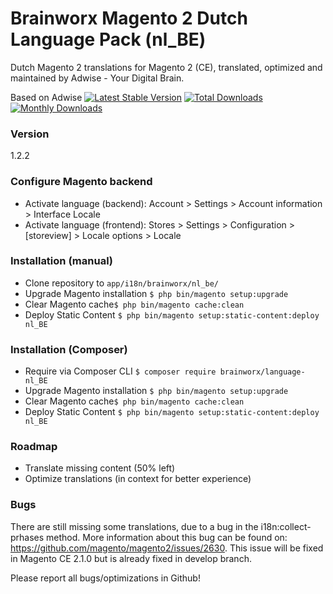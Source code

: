 # Brainworx Magento 2 Dutch Language Pack (nl_BE)

Dutch Magento 2 translations for Magento 2 (CE), translated, optimized and maintained by Adwise - Your Digital Brain.

Based on Adwise
[![Latest Stable Version](https://poser.pugx.org/adwise/language-nl_nl/v/stable)](https://packagist.org/packages/adwise/language-nl_nl) [![Total Downloads](https://poser.pugx.org/adwise/language-nl_nl/downloads)](https://packagist.org/packages/adwise/language-nl_nl) [![Monthly Downloads](https://poser.pugx.org/adwise/language-nl_nl/d/monthly)](https://packagist.org/packages/adwise/language-nl_nl)

### Version
1.2.2

### Configure Magento backend
* Activate language (backend): Account > Settings > Account information > Interface Locale
* Activate language (frontend): Stores > Settings > Configuration > [storeview] > Locale options > Locale

### Installation (manual)
* Clone repository to ``app/i18n/brainworx/nl_be/`` 
* Upgrade Magento installation ``$ php bin/magento setup:upgrade``
* Clear Magento cache``$ php bin/magento cache:clean``
* Deploy Static Content ``$ php bin/magento setup:static-content:deploy nl_BE``

### Installation (Composer)
* Require via Composer CLI ``$ composer require brainworx/language-nl_BE``
* Upgrade Magento installation ``$ php bin/magento setup:upgrade``
* Clear Magento cache``$ php bin/magento cache:clean``
* Deploy Static Content ``$ php bin/magento setup:static-content:deploy nl_BE``

### Roadmap
* Translate missing content (50% left)
* Optimize translations (in context for better experience)

### Bugs
There are still missing some translations, due to a bug in the i18n:collect-prhases method. More information about this bug can be found on: https://github.com/magento/magento2/issues/2630. This issue will be fixed in Magento CE 2.1.0 but is already fixed in develop branch.

Please report all bugs/optimizations in Github!

